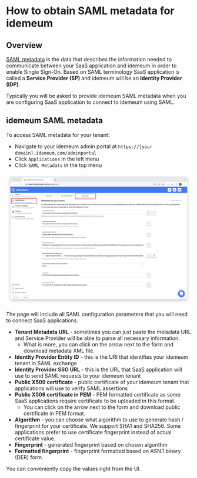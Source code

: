 # How to obtain SAML metadata for idemeum

## Overview

[SAML metadata](https://en.wikipedia.org/wiki/SAML_metadata) is the data that describes the information needed to communicate between your SaaS application and idemeum in order to enable Single Sign-On. Based on SAML terminology SaaS application is called a **Service Provider (SP)** and idemeum will be an **Identity Provider (IDP)**.

Typically you will be asked to provide idemeum SAML metadata when you are configuring SaaS application to connect to idemeum using SAML.

## idemeum SAML metadata

To access SAML metadata for your tenant:

* Navigate to your idemeum admin portal at `https://[your domain].idemeum.com/adminportal`
* Click `Applications` in the left menu
* Click `SAML Metadata` in the top menu

![Metadata](./images/sso/metadata.png)

The page will include all SAML configuration parameters that you will need to connect SaaS applications.


* **Tenant Metadata URL** - sometimes you can just paste the metadata URL and Service Provider will be able to parse all necessary information.
	* What is more, you can click on the arrow next to the form and download metadata XML file.
* **Identity Provider Entity ID** - this is the URI that identifies your idemeum tenant in SAML exchange
* **Identity Provider SSO URL** - this is the URL that SaaS application will use to send SAML requests to your idemeum tenant
* **Public X509 certificate** - public certificate of your idemeum tenant that applications will use to verify SAML assertions
* **Public X509 certificate in PEM** - PEM formatted certificate as some SaaS applications require certificate to be uploaded in this format.
	* You can click on the arrow next to the form and download public certificate in PEM format.
* **Algorithm** - you can choose what algorithm to use to generate hash / fingerprint for your certificate. We support SHA1 and SHA256. Some applications prefer to use certificate fingerprint instead of actual certificate value.
* **Fingerprint** - generated fingerprint based on chosen algorithm
* **Formatted fingerprint** - fingerprint formatted based on ASN.1 binary (DER) form.

You can conveniently copy the values right from the UI.

